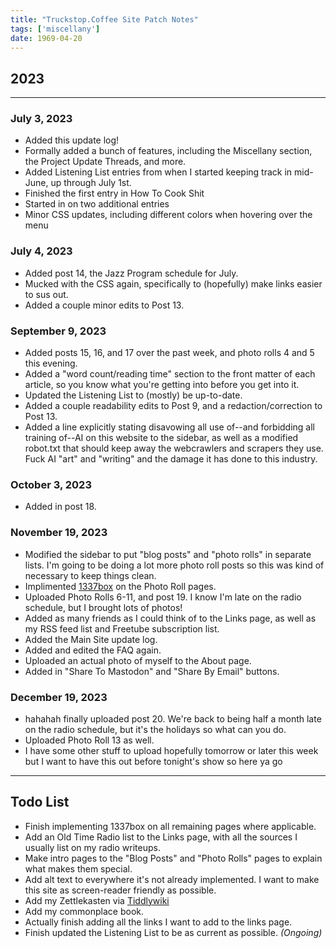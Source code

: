 ```yaml
---
title: "Truckstop.Coffee Site Patch Notes"
tags: ['miscellany']
date: 1969-04-20
---
```



## 2023

---

### July 3, 2023

* Added this update log!
* Formally added a bunch of features, including the Miscellany section, the Project Update Threads, and more.
* Added Listening List entries from when I started keeping track in mid-June, up through July 1st.
* Finished the first entry in How To Cook Shit
* Started in on two additional entries
* Minor CSS updates, including different colors when hovering over the menu

### July 4, 2023

* Added post 14, the Jazz Program schedule for July.
* Mucked with the CSS again, specifically to (hopefully) make links easier to sus out.
* Added a couple minor edits to Post 13.

### September 9, 2023

* Added posts 15, 16, and 17 over the past week, and photo rolls 4 and 5 this evening.
* Added a "word count/reading time" section to the front matter of each article, so you know what you're getting into before you get into it.
* Updated the Listening List to (mostly) be up-to-date.
* Added a couple readability edits to Post 9, and a redaction/correction to Post 13.
* Added a line explicitly stating disavowing all use of--and forbidding all training of--AI on this website to the sidebar, as well as a modified robot.txt that should keep away the webcrawlers and scrapers they use. Fuck AI "art" and "writing" and the damage it has done to this industry. 

### October 3, 2023

* Added in post 18.

### November 19, 2023

* Modified the sidebar to put "blog posts" and "photo rolls" in separate lists. I'm going to be doing a lot more photo roll posts so this was kind of necessary to keep things clean.
* Implimented [1337box](https://vimuser.org/1337box.html) on the Photo Roll pages. 
* Uploaded Photo Rolls 6-11, and post 19. I know I'm late on the radio schedule, but I brought lots of photos!
* Added as many friends as I could think of to the Links page, as well as my RSS feed list and Freetube subscription list. 
* Added the Main Site update log.
* Added and edited the FAQ again. 
* Uploaded an actual photo of myself to the About page.
* Added in "Share To Mastodon" and "Share By Email" buttons.

### December 19, 2023

* hahahah finally uploaded post 20. We're back to being half a month late on the radio schedule, but it's the holidays so what can you do.
* Uploaded Photo Roll 13 as well. 
* I have some other stuff to upload hopefully tomorrow or later this week but I want to have this out before tonight's show so here ya go

---

## Todo List

* Finish implementing 1337box on all remaining pages where applicable.
* Add an Old Time Radio list to the Links page, with all the sources I usually list on my radio writeups.
* Make intro pages to the "Blog Posts" and "Photo Rolls" pages to explain what makes them special.
* Add alt text to everywhere it's not already implemented. I want to make this site as screen-reader friendly as possible.
* Add my Zettlekasten via [Tiddlywiki](https://tiddlywiki.com)
* Add my commonplace book.
* Actually finish adding all the links I want to add to the links page.
* Finish updated the Listening List to be as current as possible. *(Ongoing)*